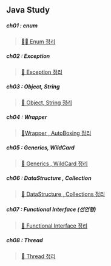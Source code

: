 ## Java Study

##### ch01 : **enum**
> [🏳️‍🌈 Enum 정리](https://log-back.tistory.com/22)


##### ch02 : **Exception**
> [👾 Exception 정리](https://log-back.tistory.com/23)

##### ch03 : **Object**, **String**
> [🚗 Object, String 정리](https://log-back.tistory.com/26)

##### ch04 : **Wrapper**
> [🍱Wrapper , AutoBoxing 정리]()

##### ch05 : **Generics**, **WildCard**
> [👻 Generics , WildCard 정리]()

##### ch06 : **DataStructure** , **Collection**
> [🏢 DataStructure , Collections 정리]()

##### ch07 : **Functional Interface (선언형)**
> [🐚 Functional Interface 정리]()

##### ch08 : **Thread**
> [🐧 Thread 정리]()

